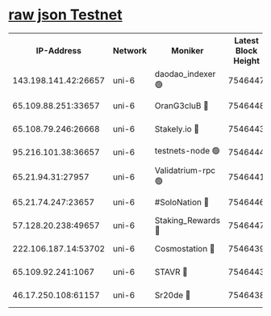 [raw json Testnet](https://rpc-check.junot.stavr.tech/junot/rpc-junot-result.json)
=


<table><tr><th>IP-Address</th><th>Network</th><th>Moniker</th><th>Latest Block Height</th><th>Earliest Block Height</th><th>Catching Up</th><th>Tx Index</th><th>Voting Power</th><th>Scan Time</th></tr><tr><td>143.198.141.42:26657</td><td>uni-6</td><td>daodao_indexer 🟢</td><td>7546447</td><td>1</td><td>False</td><td>off</td><td>0</td><td>2024-01-31T09:35:25.966442004UTC</td></tr><tr><td>65.109.88.251:33657</td><td>uni-6</td><td>OranG3cluB 🔴</td><td>7546448</td><td>1138541</td><td>False</td><td>on</td><td>11</td><td>2024-01-31T09:35:30.673888180UTC</td></tr><tr><td>65.108.79.246:26668</td><td>uni-6</td><td>Stakely.io 🔴</td><td>7546443</td><td>1570872</td><td>False</td><td>on</td><td>1691887</td><td>2024-01-31T09:35:16.246589750UTC</td></tr><tr><td>95.216.101.38:36657</td><td>uni-6</td><td>testnets-node 🟢</td><td>7546444</td><td>1615130</td><td>False</td><td>on</td><td>0</td><td>2024-01-31T09:35:18.641914727UTC</td></tr><tr><td>65.21.94.31:27957</td><td>uni-6</td><td>Validatrium-rpc 🟢</td><td>7546441</td><td>2943363</td><td>False</td><td>on</td><td>0</td><td>2024-01-31T09:35:11.314019837UTC</td></tr><tr><td>65.21.74.247:23657</td><td>uni-6</td><td>#SoloNation 🔴</td><td>7546446</td><td>5208001</td><td>False</td><td>on</td><td>112</td><td>2024-01-31T09:35:25.109278478UTC</td></tr><tr><td>57.128.20.238:49657</td><td>uni-6</td><td>Staking_Rewards 🔴</td><td>7546447</td><td>6514618</td><td>False</td><td>on</td><td>1008</td><td>2024-01-31T09:35:26.224400233UTC</td></tr><tr><td>222.106.187.14:53702</td><td>uni-6</td><td>Cosmostation 🔴</td><td>7546439</td><td>7473037</td><td>False</td><td>on</td><td>109003</td><td>2024-01-31T09:35:08.863104462UTC</td></tr><tr><td>65.109.92.241:1067</td><td>uni-6</td><td>STAVR 🔴</td><td>7546443</td><td>7502372</td><td>False</td><td>on</td><td>6054</td><td>2024-01-31T09:35:15.836537873UTC</td></tr><tr><td>46.17.250.108:61157</td><td>uni-6</td><td>Sr20de 🔴</td><td>7546438</td><td>7533733</td><td>False</td><td>on</td><td>37</td><td>2024-01-31T09:35:04.172547191UTC</td></tr></table>